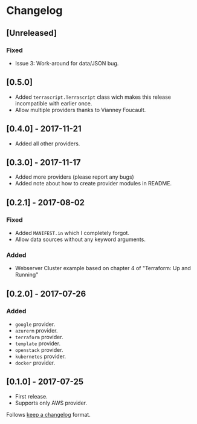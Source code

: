 # Changelog

## [Unreleased]
### Fixed
* Issue 3: Work-around for data/JSON bug. 

## [0.5.0]
* Added `terrascript.Terrascript` class wich makes this release
  incompatible with earlier once.
* Allow multiple providers thanks to Vianney Foucault.

## [0.4.0] - 2017-11-21
* Added all other providers.

## [0.3.0] - 2017-11-17
* Added more providers (please report any bugs)
* Added note about how to create provider modules in README.

## [0.2.1] - 2017-08-02
### Fixed
* Added `MANIFEST.in` which I completely forgot.
* Allow data sources without any keyword arguments.
### Added
* Webserver Cluster example based on chapter 4 of "Terraform: Up and Running"

## [0.2.0] - 2017-07-26
### Added
* `google` provider.
* `azurerm` provider.
* `terraform` provider.
* `template` provider.
* `openstack` provider.
* `kubernetes` provider.
* `docker` provider.

## [0.1.0] - 2017-07-25
* First release.
* Supports only AWS provider.

Follows [keep a changelog](http://keepachangelog.com) format.
